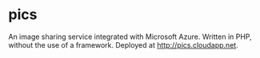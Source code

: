 # pics

An image sharing service integrated with Microsoft Azure. Written in PHP, without the use of a framework. Deployed at http://pics.cloudapp.net.
